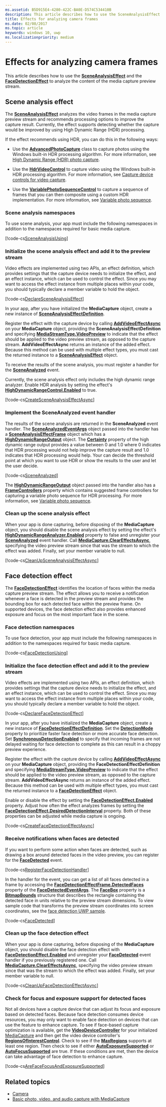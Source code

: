 ```yaml
---
ms.assetid: B5D915E4-4280-422C-BA0E-D574C534410B
description: This article describes how to use the SceneAnalysisEffect and the FaceDetectionEffect to analyze the content of the media capture preview stream.
title: Effects for analyzing camera frames
ms.date: 02/08/2017
ms.topic: article
keywords: windows 10, uwp
ms.localizationpriority: medium
---
```

# Effects for analyzing camera frames



This article describes how to use the [**SceneAnalysisEffect**](https://docs.microsoft.com/uwp/api/Windows.Media.Core.SceneAnalysisEffect) and the [**FaceDetectionEffect**](https://docs.microsoft.com/uwp/api/Windows.Media.Core.FaceDetectionEffect) to analyze the content of the media capture preview stream.

## Scene analysis effect

The [**SceneAnalysisEffect**](https://docs.microsoft.com/uwp/api/Windows.Media.Core.SceneAnalysisEffect) analyzes the video frames in the media capture preview stream and recommends processing options to improve the capture result. Currently, the effect supports detecting whether the capture would be improved by using High Dynamic Range (HDR) processing.

If the effect recommends using HDR, you can do this in the following ways:

-   Use the [**AdvancedPhotoCapture**](https://docs.microsoft.com/uwp/api/Windows.Media.Capture.AdvancedPhotoCapture) class to capture photos using the Windows built-in HDR processing algorithm. For more information, see [High Dynamic Range (HDR) photo capture](high-dynamic-range-hdr-photo-capture.md).

-   Use the [**HdrVideoControl**](https://docs.microsoft.com/uwp/api/Windows.Media.Devices.HdrVideoControl) to capture video using the Windows built-in HDR processing algorithm. For more information, see [Capture device controls for video capture](capture-device-controls-for-video-capture.md).

-   Use the [**VariablePhotoSequenceControl**](https://docs.microsoft.com/uwp/api/Windows.Media.Devices.Core.VariablePhotoSequenceController) to capture a sequence of frames that you can then composite using a custom HDR implementation. For more information, see [Variable photo sequence](variable-photo-sequence.md).

### Scene analysis namespaces

To use scene analysis, your app must include the following namespaces in addition to the namespaces required for basic media capture.

[!code-cs[SceneAnalysisUsing](./code/BasicMediaCaptureWin10/cs/MainPage.xaml.cs#SnippetSceneAnalysisUsing)]

### Initialize the scene analysis effect and add it to the preview stream

Video effects are implemented using two APIs, an effect definition, which provides settings that the capture device needs to initialize the effect, and an effect instance, which can be used to control the effect. Since you may want to access the effect instance from multiple places within your code, you should typically declare a member variable to hold the object.

[!code-cs[DeclareSceneAnalysisEffect](./code/BasicMediaCaptureWin10/cs/MainPage.xaml.cs#SnippetDeclareSceneAnalysisEffect)]

In your app, after you have initialized the **MediaCapture** object, create a new instance of [**SceneAnalysisEffectDefinition**](https://docs.microsoft.com/uwp/api/Windows.Media.Core.SceneAnalysisEffectDefinition).

Register the effect with the capture device by calling [**AddVideoEffectAsync**](https://docs.microsoft.com/uwp/api/windows.media.capture.mediacapture.addvideoeffectasync) on your **MediaCapture** object, providing the **SceneAnalysisEffectDefinition** and specifying [**MediaStreamType.VideoPreview**](https://docs.microsoft.com/uwp/api/Windows.Media.Capture.MediaStreamType) to indicate that the effect should be applied to the video preview stream, as opposed to the capture stream. **AddVideoEffectAsync** returns an instance of the added effect. Because this method can be used with multiple effect types, you must cast the returned instance to a [**SceneAnalysisEffect**](https://docs.microsoft.com/uwp/api/Windows.Media.Core.SceneAnalysisEffect) object.

To receive the results of the scene analysis, you must register a handler for the [**SceneAnalyzed**](https://docs.microsoft.com/uwp/api/windows.media.core.sceneanalysiseffect.sceneanalyzed) event.

Currently, the scene analysis effect only includes the high dynamic range analyzer. Enable HDR analysis by setting the effect's [**HighDynamicRangeControl.Enabled**](https://docs.microsoft.com/uwp/api/windows.media.core.highdynamicrangecontrol.enabled) to true.

[!code-cs[CreateSceneAnalysisEffectAsync](./code/BasicMediaCaptureWin10/cs/MainPage.xaml.cs#SnippetCreateSceneAnalysisEffectAsync)]

### Implement the SceneAnalyzed event handler

The results of the scene analysis are returned in the **SceneAnalyzed** event handler. The [**SceneAnalyzedEventArgs**](https://docs.microsoft.com/uwp/api/Windows.Media.Core.SceneAnalyzedEventArgs) object passed into the handler has a [**SceneAnalysisEffectFrame**](https://docs.microsoft.com/uwp/api/Windows.Media.Core.SceneAnalysisEffectFrame) object which has a [**HighDynamicRangeOutput**](https://docs.microsoft.com/uwp/api/Windows.Media.Core.HighDynamicRangeOutput) object. The [**Certainty**](https://docs.microsoft.com/uwp/api/windows.media.core.highdynamicrangeoutput.certainty) property of the high dynamic range output provides a value between 0 and 1.0 where 0 indicates that HDR processing would not help improve the capture result and 1.0 indicates that HDR processing would help. Your can decide the threshold point at which you want to use HDR or show the results to the user and let the user decide.

[!code-cs[SceneAnalyzed](./code/BasicMediaCaptureWin10/cs/MainPage.xaml.cs#SnippetSceneAnalyzed)]

The [**HighDynamicRangeOutput**](https://docs.microsoft.com/uwp/api/Windows.Media.Core.HighDynamicRangeOutput) object passed into the handler also has a [**FrameControllers**](https://docs.microsoft.com/uwp/api/windows.media.core.highdynamicrangeoutput.framecontrollers) property which contains suggested frame controllers for capturing a variable photo sequence for HDR processing. For more information, see [Variable photo sequence](variable-photo-sequence.md).

### Clean up the scene analysis effect

When your app is done capturing, before disposing of the **MediaCapture** object, you should disable the scene analysis effect by setting the effect's [**HighDynamicRangeAnalyzer.Enabled**](https://docs.microsoft.com/uwp/api/windows.media.core.highdynamicrangecontrol.enabled) property to false and unregister your [**SceneAnalyzed**](https://docs.microsoft.com/uwp/api/windows.media.core.sceneanalysiseffect.sceneanalyzed) event handler. Call [**MediaCapture.ClearEffectsAsync**](https://docs.microsoft.com/uwp/api/windows.media.capture.mediacapture.cleareffectsasync), specifying the video preview stream since that was the stream to which the effect was added. Finally, set your member variable to null.

[!code-cs[CleanUpSceneAnalysisEffectAsync](./code/BasicMediaCaptureWin10/cs/MainPage.xaml.cs#SnippetCleanUpSceneAnalysisEffectAsync)]

## Face detection effect

The [**FaceDetectionEffect**](https://docs.microsoft.com/uwp/api/Windows.Media.Core.FaceDetectionEffect) identifies the location of faces within the media capture preview stream. The effect allows you to receive a notification whenever a face is detected in the preview stream and provides the bounding box for each detected face within the preview frame. On supported devices, the face detection effect also provides enhanced exposure and focus on the most important face in the scene.

### Face detection namespaces

To use face detection, your app must include the following namespaces in addition to the namespaces required for basic media capture.

[!code-cs[FaceDetectionUsing](./code/BasicMediaCaptureWin10/cs/MainPage.xaml.cs#SnippetFaceDetectionUsing)]

### Initialize the face detection effect and add it to the preview stream

Video effects are implemented using two APIs, an effect definition, which provides settings that the capture device needs to initialize the effect, and an effect instance, which can be used to control the effect. Since you may want to access the effect instance from multiple places within your code, you should typically declare a member variable to hold the object.

[!code-cs[DeclareFaceDetectionEffect](./code/BasicMediaCaptureWin10/cs/MainPage.xaml.cs#SnippetDeclareFaceDetectionEffect)]

In your app, after you have initialized the **MediaCapture** object, create a new instance of [**FaceDetectionEffectDefinition**](https://docs.microsoft.com/uwp/api/Windows.Media.Core.FaceDetectionEffectDefinition). Set the [**DetectionMode**](https://docs.microsoft.com/uwp/api/windows.media.core.facedetectioneffectdefinition.detectionmode) property to prioritize faster face detection or more accurate face detection. Set [**SynchronousDetectionEnabled**](https://docs.microsoft.com/uwp/api/windows.media.core.facedetectioneffectdefinition.synchronousdetectionenabled) to specify that incoming frames are not delayed waiting for face detection to complete as this can result in a choppy preview experience.

Register the effect with the capture device by calling [**AddVideoEffectAsync**](https://docs.microsoft.com/uwp/api/windows.media.capture.mediacapture.addvideoeffectasync) on your **MediaCapture** object, providing the **FaceDetectionEffectDefinition** and specifying [**MediaStreamType.VideoPreview**](https://docs.microsoft.com/uwp/api/Windows.Media.Capture.MediaStreamType) to indicate that the effect should be applied to the video preview stream, as opposed to the capture stream. **AddVideoEffectAsync** returns an instance of the added effect. Because this method can be used with multiple effect types, you must cast the returned instance to a [**FaceDetectionEffect**](https://docs.microsoft.com/uwp/api/Windows.Media.Core.FaceDetectionEffect) object.

Enable or disable the effect by setting the [**FaceDetectionEffect.Enabled**](https://docs.microsoft.com/uwp/api/windows.media.core.facedetectioneffect.enabled) property. Adjust how often the effect analyzes frames by setting the [**FaceDetectionEffect.DesiredDetectionInterval**](https://docs.microsoft.com/uwp/api/windows.media.core.facedetectioneffect.desireddetectioninterval) property. Both of these properties can be adjusted while media capture is ongoing.

[!code-cs[CreateFaceDetectionEffectAsync](./code/BasicMediaCaptureWin10/cs/MainPage.xaml.cs#SnippetCreateFaceDetectionEffectAsync)]

### Receive notifications when faces are detected

If you want to perform some action when faces are detected, such as drawing a box around detected faces in the video preview, you can register for the [**FaceDetected**](https://docs.microsoft.com/uwp/api/windows.media.core.facedetectioneffect.facedetected) event.

[!code-cs[RegisterFaceDetectionHandler](./code/BasicMediaCaptureWin10/cs/MainPage.xaml.cs#SnippetRegisterFaceDetectionHandler)]

In the handler for the event, you can get a list of all faces detected in a frame by accessing the [**FaceDetectionEffectFrame.DetectedFaces**](https://docs.microsoft.com/uwp/api/windows.media.core.facedetectioneffectframe.detectedfaces) property of the [**FaceDetectedEventArgs**](https://docs.microsoft.com/uwp/api/Windows.Media.Core.FaceDetectedEventArgs). The [**FaceBox**](https://docs.microsoft.com/uwp/api/windows.media.faceanalysis.detectedface.facebox) property is a [**BitmapBounds**](https://docs.microsoft.com/uwp/api/Windows.Graphics.Imaging.BitmapBounds) structure that describes the rectangle containing the detected face in units relative to the preview stream dimensions. To view sample code that transforms the preview stream coordinates into screen coordinates, see the [face detection UWP sample](https://go.microsoft.com/fwlink/?LinkId=619486).

[!code-cs[FaceDetected](./code/BasicMediaCaptureWin10/cs/MainPage.xaml.cs#SnippetFaceDetected)]

### Clean up the face detection effect

When your app is done capturing, before disposing of the **MediaCapture** object, you should disable the face detection effect with [**FaceDetectionEffect.Enabled**](https://docs.microsoft.com/uwp/api/windows.media.core.facedetectioneffect.enabled) and unregister your [**FaceDetected**](https://docs.microsoft.com/uwp/api/windows.media.core.facedetectioneffect.facedetected) event handler if you previously registered one. Call [**MediaCapture.ClearEffectsAsync**](https://docs.microsoft.com/uwp/api/windows.media.capture.mediacapture.cleareffectsasync), specifying the video preview stream since that was the stream to which the effect was added. Finally, set your member variable to null.

[!code-cs[CleanUpFaceDetectionEffectAsync](./code/BasicMediaCaptureWin10/cs/MainPage.xaml.cs#SnippetCleanUpFaceDetectionEffectAsync)]

### Check for focus and exposure support for detected faces

Not all devices have a capture device that can adjust its focus and exposure based on detected faces. Because face detection consumes device resources, you may only want to enable face detection on devices that can use the feature to enhance capture. To see if face-based capture optimization is available, get the [**VideoDeviceController**](https://docs.microsoft.com/uwp/api/Windows.Media.Devices.VideoDeviceController) for your initialized [MediaCapture](capture-photos-and-video-with-mediacapture.md) and then get the video device controller's [**RegionsOfInterestControl**](https://docs.microsoft.com/uwp/api/Windows.Media.Devices.RegionsOfInterestControl). Check to see if the [**MaxRegions**](https://docs.microsoft.com/uwp/api/windows.media.devices.regionsofinterestcontrol.maxregions) supports at least one region. Then check to see if either [**AutoExposureSupported**](https://docs.microsoft.com/uwp/api/windows.media.devices.regionsofinterestcontrol.autoexposuresupported) or [**AutoFocusSupported**](https://docs.microsoft.com/uwp/api/windows.media.devices.regionsofinterestcontrol.autofocussupported) are true. If these conditions are met, then the device can take advantage of face detection to enhance capture.

[!code-cs[AreFaceFocusAndExposureSupported](./code/BasicMediaCaptureWin10/cs/MainPage.xaml.cs#SnippetAreFaceFocusAndExposureSupported)]

## Related topics

* [Camera](camera.md)
* [Basic photo, video, and audio capture with MediaCapture](basic-photo-video-and-audio-capture-with-MediaCapture.md)
 

 




